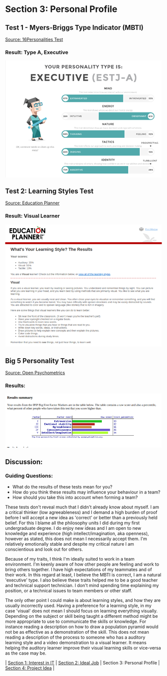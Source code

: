 # Section 3: Personal Profile

## Test 1 - Myers-Briggs Type Indicator (MBTI)

[Source: 16Personalities Test](https://www.16personalities.com/estj-personality)

### Result: Type A, Executive
<img src="../images/ESTJ.png" alt="ESTJ" width="800">

## Test 2: Learning Styles Test

[Source: Education Planner](http://www.educationplanner.org/students/self-assessments/learning-styles-results.shtml?event=results&A=7&V=11&T=2)

### Result: Visual Learner

<img src="../images/visuallearner.png" alt="ESTJ" width="800">

## Big 5 Personality Test
[Source: Open Psychometrics](https://openpsychometrics.org/tests/IPIP-BFFM/results.php?r=3.9,3.2,2.9,4.7,4.5#_V)

### Results:

<img src="../images/big5.png" alt="ESTJ" width="800">

## Discussion:

### Guiding Questions:

* What do the results of these tests mean for you?
* How do you think these results may influence your behaviour in a team?
* How should you take this into account when forming a team?

These tests don't reveal much that I didn't already know about myself. I am a critical thinker (low agreeableness) and I demand a high burden of proof before I will accept a new idea as 'correct' or better than a previously held belief. For this I blame all the philosophy units I did during my first undergraduate degree. I do enjoy new ideas and I am open to new knowledge and experience (high intellect/imagination, aka openness), however as stated, this does not mean I necessarily accept them. I'm relatively emotionally stable and despite my critical nature I am conscientious and look out for others.

Because of my traits, I think I'm ideally suited to work in a team environment. I'm keenly aware of how other people are feeling and work to bring others together. I have high expectations of my teammates and of their work. In this regard at least, I believe the MBTI is correct, I am a natural 'executive' type. I also believe these traits helped me to be a good teacher and technical support technician. I don't mind spending time explaining my position, or a technical issues to team members or other staff.

The only other point I could make is about learning styles, and how they are usually incorrectly used. Having a preference for a learning style, in my case 'visual' does not mean I should focus on learning everything visually. Depending on the subject or skill being taught a different method might be more appropriate to use to communicate the skills or knowledge. For instance reading a description on how to draw a population pyramid would not be as effective as a demonstration of the skill. This does not mean reading a description of the process to someone who has a auditory learning style and a video demonstration to a visual learner. It means helping the auditory learner improve their visual learning skills or vice-versa as the case may be.

| [Section 1: Interest in IT](../section1/section1.html) | [Section 2: Ideal Job](../section2/section2.html) | Section 3: Personal Profile | [Section 4: Project Idea](../section4/section4.html) |
